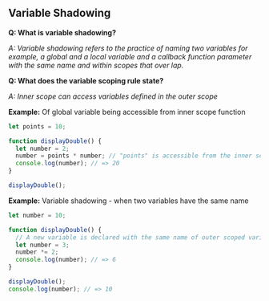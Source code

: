 ## Variable Shadowing

**Q: What is variable shadowing?**

_A: Variable shadowing refers to the practice of naming two variables for example, a global and a local variable and a callback function parameter with the same name and within scopes that over lap._

**Q: What does the variable scoping rule state?**

_A: Inner scope can access variables defined in the outer scope_

**Example:** Of global variable being accessible from inner scope function

```javascript
let points = 10;

function displayDouble() {
  let number = 2;
  number = points * number; // "points" is accessible from the inner scope
  console.log(number); // => 20
}

displayDouble();
```

**Example:** Variable shadowing - when two variables have the same name

```javascript
let number = 10;

function displayDouble() {
  // A new variable is declared with the same name of outer scoped variable
  let number = 3;
  number *= 2;
  console.log(number); // => 6
}

displayDouble();
console.log(number); // => 10
```
